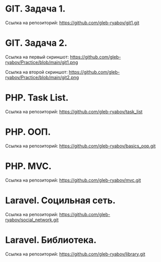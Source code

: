 # GIT. Задача 1.
Ссылка на репозиторий: https://github.com/gleb-ryabov/git1.git

# GIT. Задача 2.
Ссылка на первый скриншот: https://github.com/gleb-ryabov/Practice/blob/main/git1.png

Ссылка на второй скриншот: https://github.com/gleb-ryabov/Practice/blob/main/git2.png

# PHP. Task List.

Ссылка на репозиторий: https://github.com/gleb-ryabov/task_list

# PHP. ООП.

Ссылка на репозиторий: https://github.com/gleb-ryabov/basics_oop.git

# PHP. MVC.

Ссылка на репозиторий: https://github.com/gleb-ryabov/mvc.git

# Laravel. Социльная сеть.

Ссылка на репозиторий: https://github.com/gleb-ryabov/social_network.git

# Laravel. Библиотека.

Ссылка на репозиторий: https://github.com/gleb-ryabov/library.git
